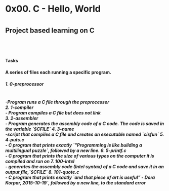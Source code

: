 <h1>0x00. C - Hello, World<h1/>
<h2>Project based learning on C <h2/> 
 <br/>
<h4> Tasks <h4/>
A series of files each running a specific program.<br/>
 
 <h5>1. 0-preprocessor <h5/> <br/>
        -Program runs a C file through the preprocessor  <br/>
  2. 1-compiler  <br/>
     - Program compiles a C file but does not link<br/>
  3. 2-assembler <br/>
     - Program generates the assembly code of a C code. The code is saved in the variable `$CFILE`
  4. 3-name <br/>
    -script that compiles a C file and creates an executable named `cisfun`
  5. 4-puts.c <br/>
    - C program that prints exactly `"Programming is like building a multilingual puzzle`, followed by a new line.
  6. 5-printf.c <br/>
    - C program that prints the size of various types on the computer it is compiled and run on
  7. 100-intel <br/>
    - generates the assembly code (Intel syntax) of a C code and save it in an output file,`$CFILE`
  8. 101-quote.c <br/>
    - C program that prints exactly `and that piece of art is useful" - Dora Korpar, 2015-10-19`, followed by a new line, to the standard error
